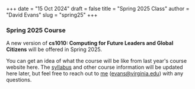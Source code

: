 +++
date = "15 Oct 2024"
draft = false
title = "Spring 2025 Class"
author = "David Evans"
slug = "spring25"
+++

### Spring 2025 Course

A new version of **cs1010: Computing for Future Leaders and Global Citizens** will be offered in Spring 2025.

You can get an idea of what the course will be like from last year's course website here. The [syllabus](/syllabus/) and other course information will be updated here later, but feel free to reach out to [me](https://www.cs.virginia.edu/evans) (evans@virginia.edu) with any questions.



